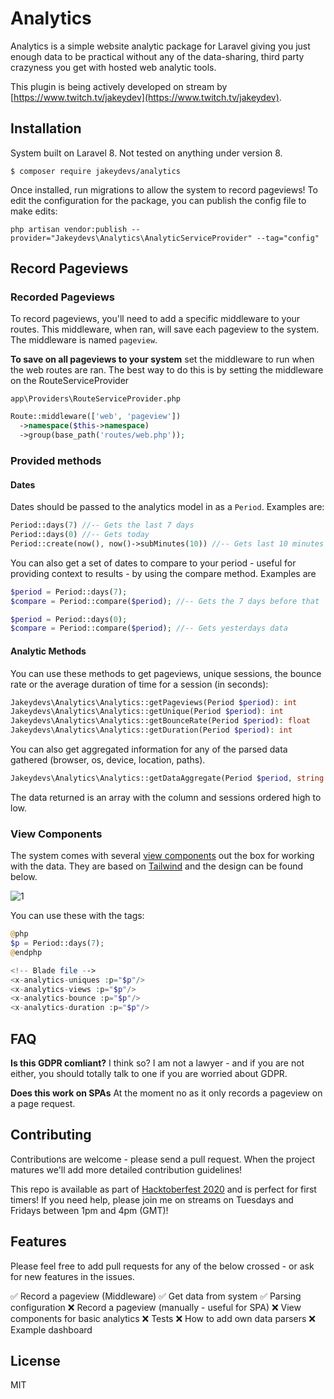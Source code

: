 # Analytics

Analytics is a simple website analytic package for Laravel giving you just enough data to be practical without any of the data-sharing, third party crazyness you get with hosted web analytic tools.

This plugin is being actively developed on stream by [https://www.twitch.tv/jakeydev](https://www.twitch.tv/jakeydev).

## Installation

System built on Laravel 8. Not tested on anything under version 8.

`$ composer require jakeydevs/analytics`

Once installed, run migrations to allow the system to record pageviews! To edit the configuration for the package, you can publish the config file to make edits:

`php artisan vendor:publish --provider="Jakeydevs\Analytics\AnalyticServiceProvider" --tag="config"`

## Record Pageviews

### Recorded Pageviews

To record pageviews, you'll need to add a specific middleware to your routes. This middleware, when ran, will save each pageview to the system. The middleware is named `pageview`.

**To save on all pageviews to your system** set the middleware to run when the web routes are ran. The best way to do this is by setting the middleware on the RouteServiceProvider

`app\Providers\RouteServiceProvider.php`

```php
Route::middleware(['web', 'pageview'])
  ->namespace($this->namespace)
  ->group(base_path('routes/web.php'));
```

### Provided methods

#### Dates

Dates should be passed to the analytics model in as a `Period`. Examples are:

```php
Period::days(7) //-- Gets the last 7 days
Period::days(0) //-- Gets today
Period::create(now(), now()->subMinutes(10)) //-- Gets last 10 minutes
```

You can also get a set of dates to compare to your period - useful for providing context to results - by using the compare method. Examples are

```php
$period = Period::days(7);
$compare = Period::compare($period); //-- Gets the 7 days before that

$period = Period::days(0);
$compare = Period::compare($period); //-- Gets yesterdays data
```

#### Analytic Methods

You can use these methods to get pageviews, unique sessions, the bounce rate or the average duration of time for a session (in seconds):

```php
Jakeydevs\Analytics\Analytics::getPageviews(Period $period): int
Jakeydevs\Analytics\Analytics::getUnique(Period $period): int
Jakeydevs\Analytics\Analytics::getBounceRate(Period $period): float
Jakeydevs\Analytics\Analytics::getDuration(Period $period): int
```

You can also get aggregated information for any of the parsed data gathered (browser, os, device, location, paths).

```php
Jakeydevs\Analytics\Analytics::getDataAggregate(Period $period, string $column): array
```

The data returned is an array with the column and sessions ordered high to low.

### View Components

The system comes with several [view components](https://laravel.com/docs/8.x/blade#components) out the box for working with the data. They are based on [Tailwind](https://tailwindcss.com/) and the design can be found below.

![1](https://jakey.ams3.cdn.digitaloceanspaces.com/site/5DRtueBtmY9JqhQvtHvlsAtLvpT5aQGmGDkERRcX.png)

You can use these with the tags:

```php
@php
$p = Period::days(7);
@endphp

<!-- Blade file -->
<x-analytics-uniques :p="$p"/>
<x-analytics-views :p="$p"/>
<x-analytics-bounce :p="$p"/>
<x-analytics-duration :p="$p"/>
```

## FAQ

**Is this GDPR comliant?**
I think so? I am not a lawyer - and if you are not either, you should totally talk to one if you are worried about GDPR.

**Does this work on SPAs**
At the moment no as it only records a pageview on a page request.

## Contributing

Contributions are welcome - please send a pull request. When the project matures we'll add more detailed contribution guidelines!

This repo is available as part of [Hacktoberfest 2020](https://hacktoberfest.digitalocean.com/) and is perfect for first timers! If you need help, please join me on streams on Tuesdays and Fridays between 1pm and 4pm (GMT)!

## Features

Please feel free to add pull requests for any of the below crossed - or ask for new features in the issues.

✅ Record a pageview (Middleware)
✅ Get data from system
✅ Parsing configuration
❌ Record a pageview (manually - useful for SPA)
❌ View components for basic analytics
❌ Tests
❌ How to add own data parsers
❌ Example dashboard

## License

MIT
